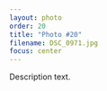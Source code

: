 ```yaml
---
layout: photo
order: 20
title: "Photo #20"
filename: DSC_0971.jpg
focus: center
---
```


Description text.